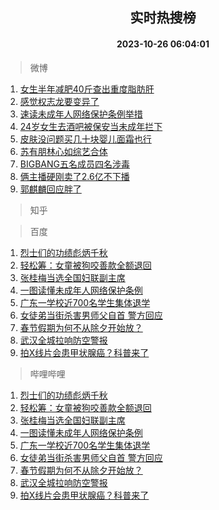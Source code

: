 <div align="center"><h2>实时热搜榜</h2><h4>2023-10-26 06:04:01</h4></div>

> 微博  

1. [女生半年减肥40斤查出重度脂肪肝](https://s.weibo.com/weibo?q=%23%E5%A5%B3%E7%94%9F%E5%8D%8A%E5%B9%B4%E5%87%8F%E8%82%A540%E6%96%A4%E6%9F%A5%E5%87%BA%E9%87%8D%E5%BA%A6%E8%84%82%E8%82%AA%E8%82%9D%23&t=31&band_rank=1&Refer=top)<br />
2. [感觉权志龙要变异了](https://s.weibo.com/weibo?q=%23%E6%84%9F%E8%A7%89%E6%9D%83%E5%BF%97%E9%BE%99%E8%A6%81%E5%8F%98%E5%BC%82%E4%BA%86%23&t=31&band_rank=2&Refer=top)<br />
3. [速读未成年人网络保护条例举措](https://s.weibo.com/weibo?q=%23%E9%80%9F%E8%AF%BB%E6%9C%AA%E6%88%90%E5%B9%B4%E4%BA%BA%E7%BD%91%E7%BB%9C%E4%BF%9D%E6%8A%A4%E6%9D%A1%E4%BE%8B%E4%B8%BE%E6%8E%AA%23&t=31&band_rank=3&Refer=top)<br />
4. [24岁女生去酒吧被保安当未成年拦下](https://s.weibo.com/weibo?q=%2324%E5%B2%81%E5%A5%B3%E7%94%9F%E5%8E%BB%E9%85%92%E5%90%A7%E8%A2%AB%E4%BF%9D%E5%AE%89%E5%BD%93%E6%9C%AA%E6%88%90%E5%B9%B4%E6%8B%A6%E4%B8%8B%23&t=31&band_rank=4&Refer=top)<br />
5. [皮肤没问题买几十块婴儿面霜也行](https://s.weibo.com/weibo?q=%23%E7%9A%AE%E8%82%A4%E6%B2%A1%E9%97%AE%E9%A2%98%E4%B9%B0%E5%87%A0%E5%8D%81%E5%9D%97%E5%A9%B4%E5%84%BF%E9%9D%A2%E9%9C%9C%E4%B9%9F%E8%A1%8C%23&t=31&band_rank=5&Refer=top)<br />
6. [苏有朋林心如综艺合体](https://s.weibo.com/weibo?q=%23%E8%8B%8F%E6%9C%89%E6%9C%8B%E6%9E%97%E5%BF%83%E5%A6%82%E7%BB%BC%E8%89%BA%E5%90%88%E4%BD%93%23&t=31&band_rank=6&Refer=top)<br />
7. [BIGBANG五名成员四名涉毒](https://s.weibo.com/weibo?q=%23BIGBANG%E4%BA%94%E5%90%8D%E6%88%90%E5%91%98%E5%9B%9B%E5%90%8D%E6%B6%89%E6%AF%92%23&t=31&band_rank=7&Refer=top)<br />
8. [俩主播硬刚卖了2.6亿不下播](https://s.weibo.com/weibo?q=%23%E4%BF%A9%E4%B8%BB%E6%92%AD%E7%A1%AC%E5%88%9A%E5%8D%96%E4%BA%862.6%E4%BA%BF%E4%B8%8D%E4%B8%8B%E6%92%AD%23&t=31&band_rank=8&Refer=top)<br />
9. [郭麒麟回应胖了](https://s.weibo.com/weibo?q=%23%E9%83%AD%E9%BA%92%E9%BA%9F%E5%9B%9E%E5%BA%94%E8%83%96%E4%BA%86%23&t=31&band_rank=9&Refer=top)<br />

> 知乎  


> 百度  

1. [烈士们的功绩彪炳千秋](https://www.baidu.com/s?wd=%E7%83%88%E5%A3%AB%E4%BB%AC%E7%9A%84%E5%8A%9F%E7%BB%A9%E5%BD%AA%E7%82%B3%E5%8D%83%E7%A7%8B&sa=fyb_news&rsv_dl=fyb_news)<br />
2. [轻松筹：女童被狗咬善款全额退回](https://www.baidu.com/s?wd=%E8%BD%BB%E6%9D%BE%E7%AD%B9%EF%BC%9A%E5%A5%B3%E7%AB%A5%E8%A2%AB%E7%8B%97%E5%92%AC%E5%96%84%E6%AC%BE%E5%85%A8%E9%A2%9D%E9%80%80%E5%9B%9E&sa=fyb_news&rsv_dl=fyb_news)<br />
3. [张桂梅当选全国妇联副主席](https://www.baidu.com/s?wd=%E5%BC%A0%E6%A1%82%E6%A2%85%E5%BD%93%E9%80%89%E5%85%A8%E5%9B%BD%E5%A6%87%E8%81%94%E5%89%AF%E4%B8%BB%E5%B8%AD&sa=fyb_news&rsv_dl=fyb_news)<br />
4. [一图读懂未成年人网络保护条例](https://www.baidu.com/s?wd=%E4%B8%80%E5%9B%BE%E8%AF%BB%E6%87%82%E6%9C%AA%E6%88%90%E5%B9%B4%E4%BA%BA%E7%BD%91%E7%BB%9C%E4%BF%9D%E6%8A%A4%E6%9D%A1%E4%BE%8B&sa=fyb_news&rsv_dl=fyb_news)<br />
5. [广东一学校近700名学生集体退学](https://www.baidu.com/s?wd=%E5%B9%BF%E4%B8%9C%E4%B8%80%E5%AD%A6%E6%A0%A1%E8%BF%91700%E5%90%8D%E5%AD%A6%E7%94%9F%E9%9B%86%E4%BD%93%E9%80%80%E5%AD%A6&sa=fyb_news&rsv_dl=fyb_news)<br />
6. [女徒弟当街杀害男师父自首 警方回应](https://www.baidu.com/s?wd=%E5%A5%B3%E5%BE%92%E5%BC%9F%E5%BD%93%E8%A1%97%E6%9D%80%E5%AE%B3%E7%94%B7%E5%B8%88%E7%88%B6%E8%87%AA%E9%A6%96+%E8%AD%A6%E6%96%B9%E5%9B%9E%E5%BA%94&sa=fyb_news&rsv_dl=fyb_news)<br />
7. [春节假期为何不从除夕开始放？](https://www.baidu.com/s?wd=%E6%98%A5%E8%8A%82%E5%81%87%E6%9C%9F%E4%B8%BA%E4%BD%95%E4%B8%8D%E4%BB%8E%E9%99%A4%E5%A4%95%E5%BC%80%E5%A7%8B%E6%94%BE%EF%BC%9F&sa=fyb_news&rsv_dl=fyb_news)<br />
8. [武汉全城拉响防空警报](https://www.baidu.com/s?wd=%E6%AD%A6%E6%B1%89%E5%85%A8%E5%9F%8E%E6%8B%89%E5%93%8D%E9%98%B2%E7%A9%BA%E8%AD%A6%E6%8A%A5&sa=fyb_news&rsv_dl=fyb_news)<br />
9. [拍X线片会患甲状腺癌？科普来了](https://www.baidu.com/s?wd=%E6%8B%8DX%E7%BA%BF%E7%89%87%E4%BC%9A%E6%82%A3%E7%94%B2%E7%8A%B6%E8%85%BA%E7%99%8C%EF%BC%9F%E7%A7%91%E6%99%AE%E6%9D%A5%E4%BA%86&sa=fyb_news&rsv_dl=fyb_news)<br />

> 哔哩哔哩  

1. [烈士们的功绩彪炳千秋](https://www.baidu.com/s?wd=%E7%83%88%E5%A3%AB%E4%BB%AC%E7%9A%84%E5%8A%9F%E7%BB%A9%E5%BD%AA%E7%82%B3%E5%8D%83%E7%A7%8B&sa=fyb_news&rsv_dl=fyb_news)<br />
2. [轻松筹：女童被狗咬善款全额退回](https://www.baidu.com/s?wd=%E8%BD%BB%E6%9D%BE%E7%AD%B9%EF%BC%9A%E5%A5%B3%E7%AB%A5%E8%A2%AB%E7%8B%97%E5%92%AC%E5%96%84%E6%AC%BE%E5%85%A8%E9%A2%9D%E9%80%80%E5%9B%9E&sa=fyb_news&rsv_dl=fyb_news)<br />
3. [张桂梅当选全国妇联副主席](https://www.baidu.com/s?wd=%E5%BC%A0%E6%A1%82%E6%A2%85%E5%BD%93%E9%80%89%E5%85%A8%E5%9B%BD%E5%A6%87%E8%81%94%E5%89%AF%E4%B8%BB%E5%B8%AD&sa=fyb_news&rsv_dl=fyb_news)<br />
4. [一图读懂未成年人网络保护条例](https://www.baidu.com/s?wd=%E4%B8%80%E5%9B%BE%E8%AF%BB%E6%87%82%E6%9C%AA%E6%88%90%E5%B9%B4%E4%BA%BA%E7%BD%91%E7%BB%9C%E4%BF%9D%E6%8A%A4%E6%9D%A1%E4%BE%8B&sa=fyb_news&rsv_dl=fyb_news)<br />
5. [广东一学校近700名学生集体退学](https://www.baidu.com/s?wd=%E5%B9%BF%E4%B8%9C%E4%B8%80%E5%AD%A6%E6%A0%A1%E8%BF%91700%E5%90%8D%E5%AD%A6%E7%94%9F%E9%9B%86%E4%BD%93%E9%80%80%E5%AD%A6&sa=fyb_news&rsv_dl=fyb_news)<br />
6. [女徒弟当街杀害男师父自首 警方回应](https://www.baidu.com/s?wd=%E5%A5%B3%E5%BE%92%E5%BC%9F%E5%BD%93%E8%A1%97%E6%9D%80%E5%AE%B3%E7%94%B7%E5%B8%88%E7%88%B6%E8%87%AA%E9%A6%96+%E8%AD%A6%E6%96%B9%E5%9B%9E%E5%BA%94&sa=fyb_news&rsv_dl=fyb_news)<br />
7. [春节假期为何不从除夕开始放？](https://www.baidu.com/s?wd=%E6%98%A5%E8%8A%82%E5%81%87%E6%9C%9F%E4%B8%BA%E4%BD%95%E4%B8%8D%E4%BB%8E%E9%99%A4%E5%A4%95%E5%BC%80%E5%A7%8B%E6%94%BE%EF%BC%9F&sa=fyb_news&rsv_dl=fyb_news)<br />
8. [武汉全城拉响防空警报](https://www.baidu.com/s?wd=%E6%AD%A6%E6%B1%89%E5%85%A8%E5%9F%8E%E6%8B%89%E5%93%8D%E9%98%B2%E7%A9%BA%E8%AD%A6%E6%8A%A5&sa=fyb_news&rsv_dl=fyb_news)<br />
9. [拍X线片会患甲状腺癌？科普来了](https://www.baidu.com/s?wd=%E6%8B%8DX%E7%BA%BF%E7%89%87%E4%BC%9A%E6%82%A3%E7%94%B2%E7%8A%B6%E8%85%BA%E7%99%8C%EF%BC%9F%E7%A7%91%E6%99%AE%E6%9D%A5%E4%BA%86&sa=fyb_news&rsv_dl=fyb_news)<br />
